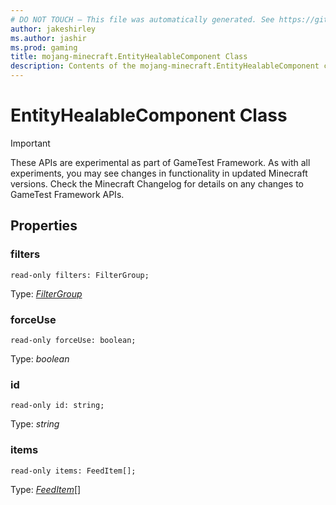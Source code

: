 ```yaml
---
# DO NOT TOUCH — This file was automatically generated. See https://github.com/Mojang/MinecraftScriptingApiDocsGenerator to modify descriptions, examples, etc.
author: jakeshirley
ms.author: jashir
ms.prod: gaming
title: mojang-minecraft.EntityHealableComponent Class
description: Contents of the mojang-minecraft.EntityHealableComponent class.
---
```

# EntityHealableComponent Class
>[!IMPORTANT]
>These APIs are experimental as part of GameTest Framework. As with all experiments, you may see changes in functionality in updated Minecraft versions. Check the Minecraft Changelog for details on any changes to GameTest Framework APIs.


## Properties
### **filters**
`read-only filters: FilterGroup;`

Type: [*FilterGroup*](FilterGroup.md)


### **forceUse**
`read-only forceUse: boolean;`

Type: *boolean*


### **id**
`read-only id: string;`

Type: *string*


### **items**
`read-only items: FeedItem[];`

Type: [*FeedItem*](FeedItem.md)[]




